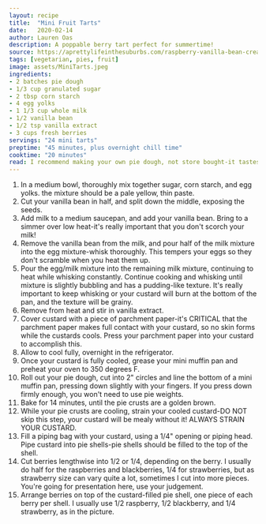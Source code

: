 ```yaml
---
layout: recipe
title:  "Mini Fruit Tarts"
date:   2020-02-14
author: Lauren Oas
description: A poppable berry tart perfect for summertime!
source: https://aprettylifeinthesuburbs.com/raspberry-vanilla-bean-cream-tarts-2/
tags: [vegetarian, pies, fruit]
image: assets/MiniTarts.jpeg
ingredients:
- 2 batches pie dough
- 1/3 cup granulated sugar
- 2 tbsp corn starch
- 4 egg yolks
- 1 1/3 cup whole milk
- 1/2 vanilla bean
- 1/2 tsp vanilla extract
- 3 cups fresh berries
servings: "24 mini tarts"
preptime: "45 minutes, plus overnight chill time"
cooktime: "20 minutes"
read: I recommend making your own pie dough, not store bought-it tastes way better and it's super easy to make! Fresh berries are best during the summer, so I tend to make this only during summertime unless someone instists. I usually use a combination of blackberry, raspberry and strawberry, but you should use your preference. This custard is such a cheat and I absolutely love it-none of the usual whisking over a double-boiler!
---
```

1. In a medium bowl, thoroughly mix together sugar, corn starch, and egg yolks. the mixture should be a pale yellow, thin paste. 
2. Cut your vanilla bean in half, and split down the middle, exposing the seeds. 
3. Add milk to a medium saucepan, and add your vanilla bean. Bring to a simmer over low heat-it's really important that you don't scorch your milk!
4. Remove the vanilla bean from the milk, and pour half of the milk mixture into the egg mixture-whisk thoroughly. This tempers your eggs so they don't scramble when you heat them up. 
5. Pour the egg/milk mixture into the remaining milk mixture, continuing to heat while whisking constantly. Continue cooking and whisking until mixture is slightly bubbling and has a pudding-like texture. It's really important to keep whisking or your custard will burn at the bottom of the pan, and the texture will be grainy.
6. Remove from heat and stir in vanilla extract.
7. Cover custard with a piece of parchment paper-it's CRITICAL that the parchment paper makes full contact with your custard, so no skin forms while the custards cools. Press your parchment paper into your custard to accomplish this. 
8. Allow to cool fully, overnight in the refrigerator.  
9. Once your custard is fully cooled, grease your mini muffin pan and preheat your oven to 350 degrees F.
10. Roll out your pie dough, cut into 2" circles and line the bottom of a mini muffin pan, pressing down slightly with your fingers. If you press down firmly enough, you won't need to use pie weights. 
10. Bake for 14 minutes, until the pie crusts are a golden brown.
11. While your pie crusts are cooling, strain your cooled custard-DO NOT skip this step, your custard will be mealy without it! ALWAYS STRAIN YOUR CUSTARD.
12. Fill a piping bag with your custard, using a 1/4" opening or piping head. Pipe custard into pie shells-pie shells should be filled to the top of the shell.
13. Cut berries lengthwise into 1/2 or 1/4, depending on the berry. I usually do half for the raspberries and blackberries, 1/4 for strawberries, but as strawberry size can vary quite a lot, sometimes I cut into more pieces. You're going for presentation here, use your judgement. 
14. Arrange berries on top of the custard-filled pie shell, one piece of each berry per shell. I usually use 1/2 raspberry, 1/2 blackberry, and 1/4 strawberry, as in the picture. 